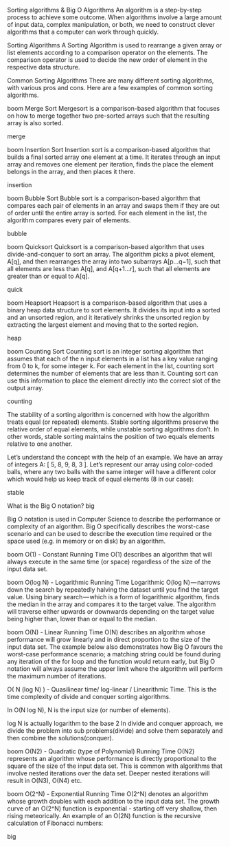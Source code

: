 Sorting algorithms & Big O
Algorithms
An algorithm is a step-by-step process to achieve some outcome. When algorithms involve a large amount of input data, complex manipulation, or both, we need to construct clever algorithms that a computer can work through quickly.

Sorting Algorithms
A Sorting Algorithm is used to rearrange a given array or list elements according to a comparison operator on the elements. The comparison operator is used to decide the new order of element in the respective data structure.

Common Sorting Algorithms
There are many different sorting algorithms, with various pros and cons. Here are a few examples of common sorting algorithms.

boom Merge Sort
Mergesort is a comparison-based algorithm that focuses on how to merge together two pre-sorted arrays such that the resulting array is also sorted.

merge

boom Insertion Sort
Insertion sort is a comparison-based algorithm that builds a final sorted array one element at a time. It iterates through an input array and removes one element per iteration, finds the place the element belongs in the array, and then places it there.

insertion

boom Bubble Sort
Bubble sort is a comparison-based algorithm that compares each pair of elements in an array and swaps them if they are out of order until the entire array is sorted. For each element in the list, the algorithm compares every pair of elements.

bubble

boom Quicksort
Quicksort is a comparison-based algorithm that uses divide-and-conquer to sort an array. The algorithm picks a pivot element, A[q], and then rearranges the array into two subarrays A[p…q−1], such that all elements are less than A[q], and A[q+1…r], such that all elements are greater than or equal to A[q].

quick

boom Heapsort
Heapsort is a comparison-based algorithm that uses a binary heap data structure to sort elements. It divides its input into a sorted and an unsorted region, and it iteratively shrinks the unsorted region by extracting the largest element and moving that to the sorted region.

heap

boom Counting Sort
Counting sort is an integer sorting algorithm that assumes that each of the n input elements in a list has a key value ranging from 0 to k, for some integer k. For each element in the list, counting sort determines the number of elements that are less than it. Counting sort can use this information to place the element directly into the correct slot of the output array.

counting

The stability of a sorting algorithm is concerned with how the algorithm treats equal (or repeated) elements. Stable sorting algorithms preserve the relative order of equal elements, while unstable sorting algorithms don’t. In other words, stable sorting maintains the position of two equals elements relative to one another.

Let’s understand the concept with the help of an example. We have an array of integers A:  [ 5, 8, 9, 8, 3 ]. Let’s represent our array using color-coded balls, where any two balls with the same integer will have a different color which would help us keep track of equal elements (8 in our case):

stable

What is the Big O notation?
big

Big O notation is used in Computer Science to describe the performance or complexity of an algorithm. Big O specifically describes the worst-case scenario and can be used to describe the execution time required or the space used (e.g. in memory or on disk) by an algorithm.

boom O(1) - Constant Running Time
O(1) describes an algorithm that will always execute in the same time (or space) regardless of the size of the input data set.

boom O(log N) - Logarithmic Running Time
Logarithmic O(log N) — narrows down the search by repeatedly halving the dataset until you find the target value. Using binary search — which is a form of logarithmic algorithm, finds the median in the array and compares it to the target value. The algorithm will traverse either upwards or downwards depending on the target value being higher than, lower than or equal to the median.

boom O(N) - Linear Running Time
O(N) describes an algorithm whose performance will grow linearly and in direct proportion to the size of the input data set. The example below also demonstrates how Big O favours the worst-case performance scenario; a matching string could be found during any iteration of the for loop and the function would return early, but Big O notation will always assume the upper limit where the algorithm will perform the maximum number of iterations.

O( N (log N) ) - Quasilinear time/ log-linear / Linearithmic Time. This is the time complexity of divide and conquer sorting algorithms.

In O(N log N), N is the input size (or number of elements).

log N is actually logarithm to the base 2 In divide and conquer approach, we divide the problem into sub problems(divide) and solve them separately and then combine the solutions(conquer).

boom O(N2) - Quadratic (type of Polynomial) Running Time
O(N2) represents an algorithm whose performance is directly proportional to the square of the size of the input data set. This is common with algorithms that involve nested iterations over the data set. Deeper nested iterations will result in O(N3), O(N4) etc.

boom O(2^N) - Exponential Running Time
O(2^N) denotes an algorithm whose growth doubles with each addition to the input data set. The growth curve of an O(2^N) function is exponential - starting off very shallow, then rising meteorically. An example of an O(2N) function is the recursive calculation of Fibonacci numbers:

big
